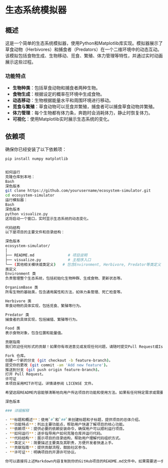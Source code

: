 # 生态系统模拟器

## 概述

这是一个简单的生态系统模拟器，使用Python和Matplotlib库实现。模拟器展示了草食动物（Herbivores）和捕食者（Predators）在一个二维环境中的动态互动。该模拟包括食物生成、生物移动、觅食、繁殖、体力管理等特性，并通过实时动画展示这些过程。

### 功能特点

- **生物种类**：包括草食动物和捕食者两种生物。
- **食物生成**：根据设定的概率在环境中生成食物。
- **动态移动**：生物根据能量水平和周围环境进行移动。
- **觅食与繁殖**：草食动物可以觅食并繁殖，捕食者可以捕食草食动物并繁殖。
- **体力管理**：每个生物都有体力条，奔跑时会消耗体力，静止时恢复体力。
- **可视化**：使用Matplotlib实时展示生态系统的变化。

## 依赖项

确保你已经安装了以下依赖项：

```bash
pip install numpy matplotlib


如何运行
克隆仓库到本地：
Bash
深色版本
git clone https://github.com/yourusername/ecosystem-simulator.git
cd ecosystem-simulator
运行模拟器：
Bash
深色版本
python visualize.py
这将启动一个窗口，实时显示生态系统的动态变化。

代码结构
以下是项目的主要文件和目录结构：

深色版本
ecosystem-simulator/
│
├── README.md               # 项目说明
├── visualize.py            # 主程序入口
└── (其他相关模块或类定义)   # 包含Environment, Herbivore, Predator等类定义
类定义
Environment 类
负责管理整个生态系统，包括初始化生物种群、生成食物、更新状态等。

OrganismBase 类
所有生物的基础类，包含通用属性和方法，如体力条管理、死亡检查等。

Herbivore 类
草食动物的具体实现，包括觅食、繁殖等行为。

Predator 类
捕食者的具体实现，包括捕猎、繁殖等行为。

Food 类
表示食物对象，包含位置和能量值。

贡献指南
我们欢迎任何形式的贡献！如果你有改进意见或发现任何问题，请随时提交Pull Request或Issue。

Fork 仓库。
创建一个新的分支 (git checkout -b feature-branch)。
提交你的更改 (git commit -am 'Add new feature')。
推送到分支 (git push origin feature-branch)。
打开 Pull Request。
许可证
本项目采用MIT许可证。详情请参阅 LICENSE 文件。

希望这段README内容能够清晰地向用户传达项目的功能和使用方法。如果有任何特定需求或需要进一步调整，请告诉我！

深色版本

### 详细解释

- **标题和概述**：使用`#`和`##`来创建标题和子标题，提供项目的总体介绍。
- **功能特点**：列出主要功能点，帮助用户快速了解项目的核心功能。
- **依赖项**：提供必要的依赖安装命令，确保用户可以顺利运行项目。
- **如何运行**：逐步指导用户如何克隆仓库并运行代码。
- **代码结构**：展示项目的目录结构，帮助用户理解代码组织方式。
- **类定义**：简要描述主要类及其职责，方便开发者快速上手。
- **贡献指南**：提供贡献流程，鼓励社区参与。
- **许可证**：明确项目的开源许可协议。

你可以直接将上述Markdown内容复制到你的GitHub项目的README.md文件中。如果需要进一步定制或添加更多信息，请告诉我！
